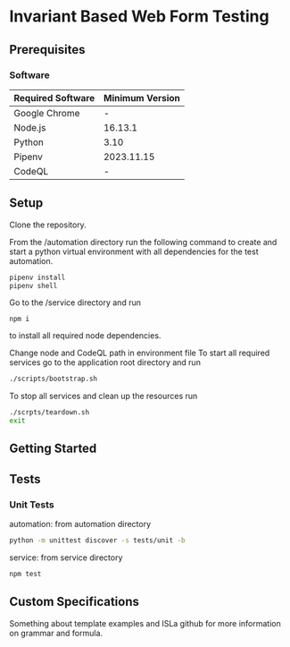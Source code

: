 # Invariant Based Web Form Testing

## Prerequisites

### Software

| Required Software | Minimum Version |
| ----------------- | --------------- |
| Google Chrome     | -               |
| Node.js           | 16.13.1         |
| Python            | 3.10            |
| Pipenv            | 2023.11.15      |
| CodeQL            | -               |

## Setup

Clone the repository.

From the /automation directory run the following command to create and start a python virtual environment with all dependencies for the test automation.

```sh
pipenv install
pipenv shell
```

Go to the /service directory and run

```text
npm i
```

to install all required node dependencies.

Change node and CodeQL path in environment file
To start all required services go to the application root directory and run

```sh
./scripts/bootstrap.sh
```

To stop all services and clean up the resources run

```sh
./scrpts/teardown.sh
exit
```

## Getting Started

## Tests

### Unit Tests

automation: from automation directory

```sh
python -m unittest discover -s tests/unit -b
```

service: from service directory

```sh
npm test
```

## Custom Specifications

Something about template examples and ISLa github for more information on grammar and formula.
